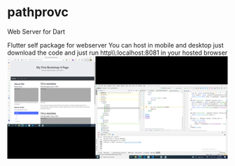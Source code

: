 # pathprovc

Web Server  for Dart

Flutter self package for webserver 
You can host in mobile and desktop 
just download the code and just run 
http\\\\:localhost:8081 in your hosted browser
<br/>
<img src="https://github.com/lavahasif/dartflutterwebserver/blob/master/example/img_1.png" />


